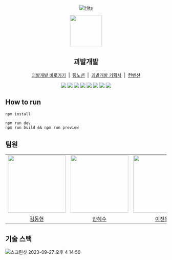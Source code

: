 <div align="center">
   
[![Hits](https://hits.seeyoufarm.com/api/count/incr/badge.svg?url=https%3A%2F%2Fgithub.com%2Fprgrms-fe-devcourse%2FFEDC4_SCRAWL_Yohan&count_bg=%2379C83D&title_bg=%23555555&icon=&icon_color=%23E7E7E7&title=hits&edge_flat=false)](https://hits.seeyoufarm.com)

<img width="100px" src="https://github.com/prgrms-fe-devcourse/FEDC4_SCRAWL_Yohan/assets/81508534/6409d7f4-cbe5-45bc-ac14-d4ef45f63509"/>
<h2>괴발개발</h2>

<a href="https://goebalgaebal.vercel.app/">괴발개발 바로가기</a>&nbsp;&nbsp;|&nbsp;&nbsp;<a href="https://prgrms.notion.site/7c2981f0d45546f2b9be6e20f4a0318b">팀노션</a>&nbsp;&nbsp;|&nbsp;&nbsp;<a href="https://prgrms.notion.site/737887631290472ba77039d6f2e70123">괴발개발 기획서</a>&nbsp;&nbsp;|&nbsp;&nbsp;<a href="https://prgrms.notion.site/75cee041ca3947dfa428f77f8eca4ea1">컨벤션</a>
<br/>

<img src="https://img.shields.io/badge/Typescript-3178C6?style=flat-square&logo=Typescript&logoColor=white"/>
<img src="https://img.shields.io/badge/React-61DAFB?style=flat-square&logo=React&logoColor=black"/>
<img src="https://img.shields.io/badge/Storybook-FF4785?style=flat-square&logo=Storybook&logoColor=white"/>
<img src="https://img.shields.io/badge/Vite-646CFF?style=flat-square&logo=Vite&logoColor=white"/>
<img src="https://img.shields.io/badge/Prettier-F7B93E?style=flat-square&logo=Prettier&logoColor=black"/>
<img src="https://img.shields.io/badge/Eslint-4B32C3?style=flat-square&logo=Eslint&logoColor=white"/>
<img src="https://img.shields.io/badge/ReactQuery-FF4154?style=flat-square&logo=React Query&logoColor=black"/>
<img src="https://img.shields.io/badge/Vercel-000000?style=flat-square&logo=Vercel&logoColor=white"/>


</div>

## How to run
```
npm install
```

```
npm run dev
npm run build && npm run preview
```

## 팀원

<table>
  <tr>
    <td><img src="https://avatars.githubusercontent.com/u/107387817?v=4" width="180" height="180"/></td>
    <td><img src="https://avatars.githubusercontent.com/u/67812466?v=4" width="180" height="180"/></td>
    <td><img src="https://avatars.githubusercontent.com/u/81508534?v=4" width="180" height="180"/></td>
  </tr>
  <tr>
    <td align="center"><a href="https://github.com/doggopawer">김동현</a>
    </td>
    <td align="center"><a href="https://github.com/suehdn">안혜수</a>
    </td>
    <td align="center"><a href="https://github.com/dlwl98">이진욱</a>
    </td>
  </tr>
</table>

## 기술 스택

![스크린샷 2023-09-27 오후 4 14 50](https://github.com/prgrms-fe-devcourse/FEDC4_SCRAWL_Yohan/assets/81508534/f974bd81-2af0-432c-9173-98b475c796b4)




